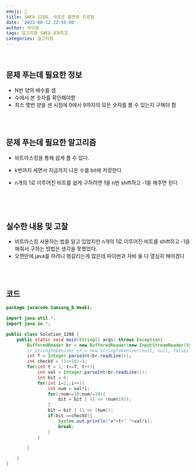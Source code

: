 ```yaml
---
emoji: 🔮
title: SWEA 1288, 새로운 불면증 치료법
date: '2023-08-12 22:50:00'
author: 하이영
tags: 알고리즘 SWEA B형특강
categories: 알고리즘
---
```


<br/>

## 문제 푸는데 필요한 정보

- N번 양의 배수를 셈
- 수에서 본 숫자를 확인해야함
- 최소 몇번 양을 센 시점에 0에서 9까지의 모든 숫자를 볼 수 있는지 구해야 함

<br/>
<br/>

## 문제 푸는데 필요한 알고리즘

- 비트마스킹을 통해 쉽게 풀 수 있다.
- k번까지 세면서 지금까지 나온 수를 bit에 저장한다
- n개의 1로 이루어진 비트를 쉽게 구하려면 1을 n번 shift하고 -1을 해주면 된다

  <br/>

  <br/>
  <br/>

## 실수한 내용 및 고찰

- 비트마스킹 사용하는 법을 알고 있었지만 n개의 1로 이루어진 비트를 shift하고 -1을 해줘서 구하는 방법은 생각을 못했었다.
- 오랜만에 java를 하려니 헷갈리는게 많은데 파이썬과 자바 둘 다 열심히 해야겠다

<br/>
<br/>

## 코드

```java
package javacode.Samsung_B.Week1;

import java.util.*;
import java.io.*;

public class Solution_1288 {
    public static void main(String[] args) throws Exception{
        BufferedReader br = new BufferedReader(new InputStreamReader(System.in));
        // StringTokenizer st = new StringTokenizer(null, null, false)
        int T = Integer.parseInt(br.readLine());
        int checkV = (1<<10)-1;
        for(int t = 1; t<=T; t++){
            int val = Integer.parseInt(br.readLine());
            int bit = 0;
            for(int i=1;;i++){
                int num = val*i;
                for(;num>=10;num/=10){
                    bit = bit | (1 << (num%10));
                }
                bit = bit | (1 << (num));
                if(bit ==checkV){
                    System.out.println("#"+t+" "+val*i);
                    break;
                }
            }

        }

    }
}


```

```toc

```
